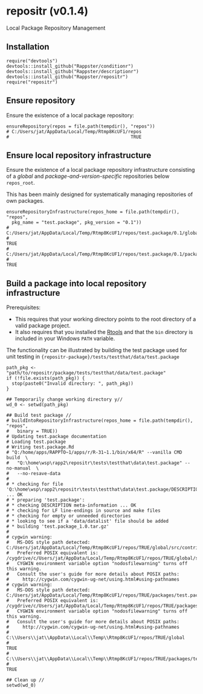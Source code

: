 repositr (v0.1.4)
======

Local Package Repository Management

## Installation

```
require("devtools")
devtools::install_github("Rappster/conditionr")
devtools::install_github("Rappster/descriptionr")
devtools::install_github("Rappster/repositr")
require("repositr")
```

## Ensure repository

Ensure the existence of a local package repository:

```
ensureRepository(repos = file.path(tempdir(), "repos"))
# C:/Users/jat/AppData/Local/Temp/Rtmp8KcUF1/repos 
#                                             TRUE 
```

## Ensure local repository infrastructure

Ensure the existence of a local package repository infrastructure consisting of a *global* and *package-and-version-specific* repositories below `repos_root`.

This has been mainly designed for systematically managing repositories of own packages.

```
ensureRepositoryInfrastructure(repos_home = file.path(tempdir(), "repos",
  pkg_name = "test.package", pkg_version = "0.1"))
#                  C:/Users/jat/AppData/Local/Temp/Rtmp8KcUF1/repos/test.package/0.1/global 
#                                                                                      TRUE 
# C:/Users/jat/AppData/Local/Temp/Rtmp8KcUF1/repos/test.package/0.1/packages/repositr/0.1.4 
#                                                                                      TRUE   
```

## Build a package into local repository infrastructure

Prerequisites:

- This requires that your working directory points to the root directory of a valid package project.
- It also requires that you installed the [Rtools](http://cran.at.r-project.org/bin/windows/Rtools/) and that the `bin` directory is included in your Windows `PATH` variable.

The functionality can be illustrated by building the test package used for unit testing in `{repositr-package}/tests/testthat/data/test.package`

```
path_pkg <- "path/to/repositr/package/tests/testthat/data/test.package"
if (!file.exists(path_pkg)) {
  stop(paste0("Invalid directory: ", path_pkg))
}

## Temporarily change working directory y//
wd_0 <- setwd(path_pkg)

## Build test package //
# buildIntoRepositoryInfrastructure(repos_home = file.path(tempdir(), "repos",
#   binary = TRUE))
# Updating test.package documentation
# Loading test.package
# Writing test.package.Rd
# "Q:/home/apps/RAPPTO~1/apps/r/R-31~1.1/bin/x64/R" --vanilla CMD build  \
#   "Q:\home\wsp\rapp2\repositr\tests\testthat\data\test.package" --no-manual  \
#   --no-resave-data 
# 
# * checking for file 'Q:\home\wsp\rapp2\repositr\tests\testthat\data\test.package/DESCRIPTION' ... OK
# * preparing 'test.package':
# * checking DESCRIPTION meta-information ... OK
# * checking for LF line-endings in source and make files
# * checking for empty or unneeded directories
# * looking to see if a 'data/datalist' file should be added
# * building 'test.package_1.0.tar.gz'
# 
# cygwin warning:
#   MS-DOS style path detected: C:/Users/jat/AppData/Local/Temp/Rtmp8KcUF1/repos/TRUE/global/src/contrib/test.package_1.0.tar.gz
#   Preferred POSIX equivalent is: /cygdrive/c/Users/jat/AppData/Local/Temp/Rtmp8KcUF1/repos/TRUE/global/src/contrib/test.package_1.0.tar.gz
#   CYGWIN environment variable option "nodosfilewarning" turns off this warning.
#   Consult the user's guide for more details about POSIX paths:
#     http://cygwin.com/cygwin-ug-net/using.html#using-pathnames
# cygwin warning:
#   MS-DOS style path detected: C:/Users/jat/AppData/Local/Temp/Rtmp8KcUF1/repos/TRUE/packages/test.package/1.0/src/contrib/test.package_1.0.tar.gz
#   Preferred POSIX equivalent is: /cygdrive/c/Users/jat/AppData/Local/Temp/Rtmp8KcUF1/repos/TRUE/packages/test.package/1.0/src/contrib/test.package_1.0.tar.gz
#   CYGWIN environment variable option "nodosfilewarning" turns off this warning.
#   Consult the user's guide for more details about POSIX paths:
#     http://cygwin.com/cygwin-ug-net/using.html#using-pathnames
#                    C:\\Users\\jat\\AppData\\Local\\Temp\\Rtmp8KcUF1/repos/TRUE/global 
#                                                                                  TRUE 
# C:\\Users\\jat\\AppData\\Local\\Temp\\Rtmp8KcUF1/repos/TRUE/packages/test.package/1.0 
#                                                                                  TRUE   

## Clean up //
setwd(wd_0)
```
